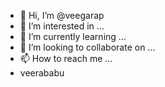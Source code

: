 - 👋 Hi, I’m @veegarap
- 👀 I’m interested in ...
- 🌱 I’m currently learning ...
- 💞️ I’m looking to collaborate on ...
- 📫 How to reach me ...
- veerababu
<!---
veegarap/veegarap is a ✨ special ✨ repository because its `README.md` (this file) appears on your GitHub profile.
You can click the Preview link to take a look at your changes.
--->
